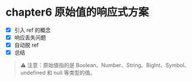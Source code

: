 # chapter6 原始值的响应式方案

- [x] 引入 ref 的概念
- [x] 响应丢失问题
- [x] 自动脱 ref
- [x] 总结
  
> ⚠️ 注意：原始值指的是 Boolean、Number、String、BigInt、Symbol、undefined 和 null 等类型的值。